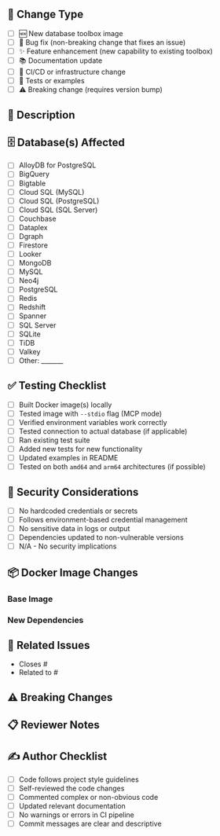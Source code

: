 <!--
Thank you for contributing to the MCP Database Toolbox! 

Please fill out this template to help us review your changes efficiently.
Delete any sections that don't apply to your PR.
-->

## 📝 Change Type

<!-- Check all that apply -->

- [ ] 🆕 New database toolbox image
- [ ] 🔧 Bug fix (non-breaking change that fixes an issue)
- [ ] ✨ Feature enhancement (new capability to existing toolbox)
- [ ] 📚 Documentation update
- [ ] 🔄 CI/CD or infrastructure change
- [ ] 🧪 Tests or examples
- [ ] ⚠️ Breaking change (requires version bump)

## 🎯 Description

<!-- Provide a clear and concise description of what this PR does -->


## 🗄️ Database(s) Affected

<!-- List the database toolboxes affected by this change -->

- [ ] AlloyDB for PostgreSQL
- [ ] BigQuery
- [ ] Bigtable
- [ ] Cloud SQL (MySQL)
- [ ] Cloud SQL (PostgreSQL)
- [ ] Cloud SQL (SQL Server)
- [ ] Couchbase
- [ ] Dataplex
- [ ] Dgraph
- [ ] Firestore
- [ ] Looker
- [ ] MongoDB
- [ ] MySQL
- [ ] Neo4j
- [ ] PostgreSQL
- [ ] Redis
- [ ] Redshift
- [ ] Spanner
- [ ] SQL Server
- [ ] SQLite
- [ ] TiDB
- [ ] Valkey
- [ ] Other: _______

## ✅ Testing Checklist

<!-- Check all completed items -->

- [ ] Built Docker image(s) locally
- [ ] Tested image with `--stdio` flag (MCP mode)
- [ ] Verified environment variables work correctly
- [ ] Tested connection to actual database (if applicable)
- [ ] Ran existing test suite
- [ ] Added new tests for new functionality
- [ ] Updated examples in README
- [ ] Tested on both `amd64` and `arm64` architectures (if possible)

## 🔐 Security Considerations

<!-- Address any security implications -->

- [ ] No hardcoded credentials or secrets
- [ ] Follows environment-based credential management
- [ ] No sensitive data in logs or output
- [ ] Dependencies updated to non-vulnerable versions
- [ ] N/A - No security implications

## 📦 Docker Image Changes

<!-- If this PR modifies Docker images, provide details -->

### Base Image
<!-- Did you change the base image or layers? -->


### New Dependencies
<!-- List any new packages, libraries, or tools added -->


## 🔗 Related Issues

<!-- Link related issues using keywords: closes, fixes, resolves -->

- Closes #
- Related to #

## ⚠️ Breaking Changes

<!-- If this is a breaking change, describe the impact and migration path -->


## 📋 Reviewer Notes

<!-- Anything specific you want reviewers to focus on? -->


## ✍️ Author Checklist

<!-- Final checklist before requesting review -->

- [ ] Code follows project style guidelines
- [ ] Self-reviewed the code changes
- [ ] Commented complex or non-obvious code
- [ ] Updated relevant documentation
- [ ] No warnings or errors in CI pipeline
- [ ] Commit messages are clear and descriptive
